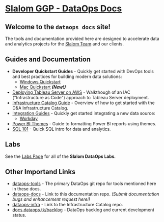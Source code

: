 # [Slalom GGP - DataOps Docs](https://docs.dataops.tk)

## Welcome to the `dataops docs` site!

The tools and documentation provided here are designed to accelerate data and analytics projects for the [Slalom Team](https://www.slalom.com/who-we-are) and our clients.

## Guides and Documentation

* **Developer Quickstart Guides** - Quickly get started with DevOps tools and best practices for building modern data solutions:
  * [Windows Quickstart](windows_development.md)
  * [Mac Quickstart](mac_development.md) ***(New!)***
* [Deploying Tableau Server on AWS](deploying_tableau_server_on_aws.md) - Walkthough of an IAC ("Infrastructure as Code") approach to Tableau Server deployment.
* [Infrastructure Catalog Guide](infra_catalog.md) - Overview of how to get started with the D&A Infrastructure Catalog.
* [Integration Guides](integrations/README.md) - Quickly get started integrating a new data source:
  * [Workday](integrations/workday.md)
* [Power BI Themes](powerbi_themes.md) - Guide to formatting Power BI reports using themes.
* [SQL 101](sql101.md) - Quick SQL intro for data and analytics.

## Labs

See the [Labs Page](./labs) for all of the **Slalom DataOps Labs**.

## Other Importand Links

* [dataops-tools](https://github.com/slalom-ggp/dataops-tools) - The primary DataOps git repo for tools mentioned here in these docs.
* [dataops-docs](https://github.com/slalom-ggp/dataops-docs) - Link to this documentation repo. _(Submit documentation bugs and enhancement request here!)_
* [dataops-infra](https://github.com/slalom-ggp/dataops-docs) - Link to the Infrastructure Catalog repo.
* [docs.dataops.tk/backlog](https://docs.dataops.tk/backlog) - DataOps backlog and current development status.
